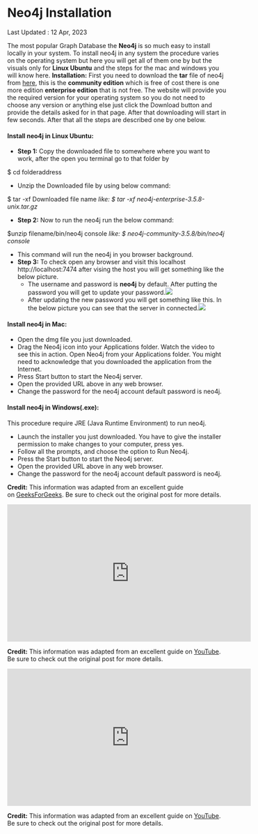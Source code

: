 # Neo4j Installation

Last Updated : 12 Apr, 2023

The most popular Graph Database the **Neo4j** is so much easy to install locally in your system. To install neo4j in any system the procedure varies on the operating system but here you will get all of them one by but the visuals only for **Linux Ubuntu** and the steps for the mac and windows you will know here. **Installation:** First you need to download the **tar** file of neo4j from [here](https://neo4j.com/download-center/#community), this is the **community edition** which is free of cost there is one more edition **enterprise edition** that is not free. The website will provide you the required version for your operating system so you do not need to choose any version or anything else just click the Download button and provide the details asked for in that page. After that downloading will start in few seconds. After that all the steps are described one by one below.

#### Install neo4j in Linux Ubuntu:

- **Step 1:** Copy the downloaded file to somewhere where you want to work, after the open you terminal go to that folder by

$ cd folderaddress

- Unzip the Downloaded file by using below command:

$ tar -xf Downloaded file name
_like: $ tar -xf neo4j-enterprise-3.5.8-unix.tar.gz_

- **Step 2:** Now to run the neo4j run the below command:

$unzip filename/bin/neo4j console
_like: $ neo4j-community-3.5.8/bin/neo4j console_

- This command will run the neo4j in you browser background.
- **Step 3:** To check open any browser and visit this localhost http://localhost:7474 after vising the host you will get something like the below picture.
    - The username and password is **neo4j** by default. After putting the password you will get to update your password.![](https://media.geeksforgeeks.org/wp-content/uploads/20190815205234/Screenshot-from-2019-08-15-20-23-44.png)
    - After updating the new password you will get something like this. In the below picture you can see that the server in connected.![](https://media.geeksforgeeks.org/wp-content/uploads/20190815205237/Screenshot-from-2019-08-15-20-24-32.png)

#### Install neo4j in Mac:

- Open the dmg file you just downloaded.
- Drag the Neo4j icon into your Applications folder. Watch the video to see this in action. Open Neo4j from your Applications folder. You might need to acknowledge that you downloaded the application from the Internet.
- Press Start button to start the Neo4j server.
- Open the provided URL above in any web browser.
- Change the password for the neo4j account default password is neo4j.

#### Install neo4j in Windows(.exe):

This procedure require JRE (Java Runtime Environment) to run neo4j.

- Launch the installer you just downloaded. You have to give the installer permission to make changes to your computer, press yes.
- Follow all the prompts, and choose the option to Run Neo4j.
- Press the Start button to start the Neo4j server.
- Open the provided URL above in any web browser.
- Change the password for the neo4j account default password is neo4j.

**Credit:** This information was adapted from an excellent guide on [GeeksForGeeks](https://www.geeksforgeeks.org/neo4j-installation/). Be sure to check out the original post for more details.

<iframe width="560" height="315" src="https://www.youtube.com/embed/7KSkWlg6cdQ?si=xiqnCSizAkee9Su4" title="YouTube video player" frameborder="0" allow="accelerometer; autoplay; clipboard-write; encrypted-media; gyroscope; picture-in-picture; web-share" referrerpolicy="strict-origin-when-cross-origin" allowfullscreen></iframe>

**Credit:** This information was adapted from an excellent guide on [YouTube](https://www.youtube.com/watch?v=7KSkWlg6cdQ). Be sure to check out the original post for more details.

<iframe width="560" height="315" src="https://www.youtube.com/embed/VXxH4n684HE?si=x3bXWaG4cNvx1Qov&amp;start=12360" title="YouTube video player" frameborder="0" allow="accelerometer; autoplay; clipboard-write; encrypted-media; gyroscope; picture-in-picture; web-share" referrerpolicy="strict-origin-when-cross-origin" allowfullscreen></iframe>

**Credit:** This information was adapted from an excellent guide on [YouTube](https://www.youtube.com/watch?v=VXxH4n684HE&t=12360s). Be sure to check out the original post for more details.

